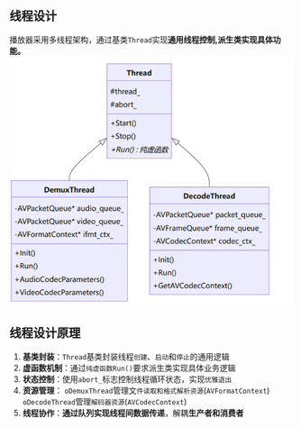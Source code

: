 ## 线程设计
播放器采用多线程架构，通过基类`Thread`实现**通用线程控制,派生类实现具体功能。**
![](../image/thread.png)
## 线程设计原理
1. **基类封装**：`Thread`基类封装线程`创建`、`启动`和`停止`的通用逻辑
2. **虚函数机制**：通过`纯虚函数Run()`要求派生类实现具体业务逻辑
3. **状态控制**：使用`abort_`标志控制线程循环状态，实现`优雅退出`
4. **资源管理**：
`oDemuxThread`管理文`件读取和格式解析资源`(`AVFormatContext`)
`oDecodeThread`管理`解码器资源`(`AVCodecContext`)
5. **线程协作**：**通过队列实现线程间数据传递**，解耦**生产者和消费者** 